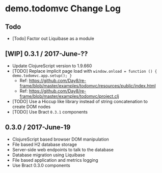 # demo.todomvc Change Log

## Todo
- [Todo] Factor out Liquibase as a module


## [WIP] 0.3.1 / 2017-June-??

- Update ClojureScript version to 1.9.660
- [TODO] Replace implicit page load with `window.onload = function () { demo.todomvc.app.setup(); }`
  - Ref: https://github.com/Day8/re-frame/blob/master/examples/todomvc/resources/public/index.html
  - Ref: https://github.com/Day8/re-frame/blob/master/examples/todomvc/project.clj
- [TODO] Use a Hiccup like library instead of string concatenation to create DOM nodes
- [TODO] Use Bract `0.3.1` components


## 0.3.0 / 2017-June-19

- ClojureScript based browser DOM manipulation
- File based H2 database storage
- Server-side web endpoints to talk to the database
- Database migration using Liquibase
- File based application and metrics logging
- Use Bract 0.3.0 components
